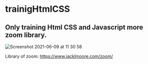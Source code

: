 # trainigHtmlCSS
## Only training Html CSS and Javascript more zoom library.

![Screenshot 2021-06-09 at 11 30 58](https://user-images.githubusercontent.com/7523384/121330383-404a3280-c916-11eb-940a-637f40c199fb.png)

Library of zoom: https://www.jacklmoore.com/zoom/

